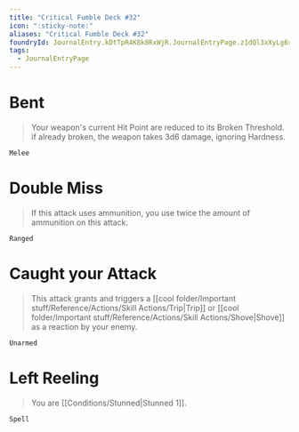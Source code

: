 ```yaml
---
title: "Critical Fumble Deck #32"
icon: ":sticky-note:"
aliases: "Critical Fumble Deck #32"
foundryId: JournalEntry.kDtTpR4K8k8RxWjR.JournalEntryPage.z1dQl3xXyLg6xakc
tags:
  - JournalEntryPage
---
```

# Bent

> Your weapon's current Hit Point are reduced to its Broken Threshold. if already broken, the weapon takes 3d6 damage, ignoring Hardness.

`Melee`

# Double Miss

> If this attack uses ammunition, you use twice the amount of ammunition on this attack.

`Ranged`

# Caught your Attack

> This attack grants and triggers a [[cool folder/Important stuff/Reference/Actions/Skill Actions/Trip|Trip]] or [[cool folder/Important stuff/Reference/Actions/Skill Actions/Shove|Shove]] as a reaction by your enemy.

`Unarmed`

# Left Reeling

> You are [[Conditions/Stunned|Stunned 1]].

`Spell`